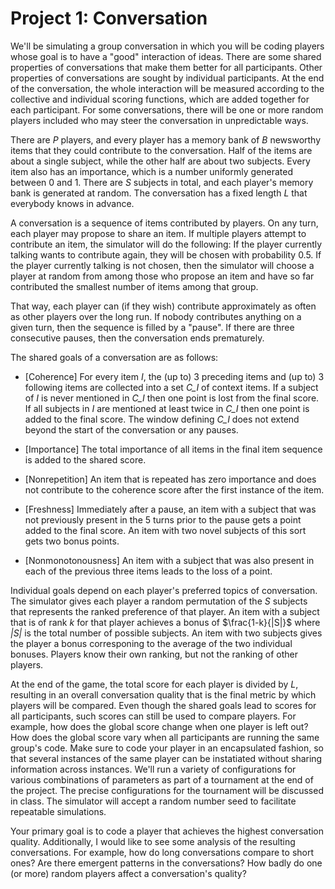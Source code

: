 # Project 1: Conversation

We'll be simulating a group conversation in which you will be coding players
whose goal is to have a "good" interaction of ideas.  There are some shared properties of
conversations that make them better for all participants. Other properties of
conversations are sought by individual participants. At the end of the conversation,
the whole interaction will be measured according to the collective and individual scoring functions,
which are added together for each participant.  For some conversations, there will be
one or more random players included who may steer the conversation in unpredictable ways.

There are *P* players, and every player has a memory bank of *B* newsworthy items that
they could contribute to the conversation. Half of the items are about a single subject,
while the other half are about two subjects. Every item also has an importance, which is
a number uniformly generated between 0 and 1. There are *S* subjects in total, and each player's
memory bank is generated at random. The conversation has a fixed length *L* that everybody knows in advance.

A conversation is a sequence of items contributed by players. On any turn, each player may propose
to share an item. If multiple players attempt to contribute an item, the simulator will do the following:
If the player currently talking wants to contribute again, they will be chosen with probability 0.5.
If the player currently talking is not chosen, then the simulator will choose a player at random from among
those who propose an item and have so far contributed the smallest number of items among that group.

That way, each player can (if they wish) contribute approximately as often as other players over the long run.
If nobody contributes anything on a given turn, then the sequence is filled by a "pause".
If there are three consecutive pauses, then the conversation ends prematurely.

The shared goals of a conversation are as follows:

- [Coherence] For every item *I*, the (up to) 3 preceding items and (up to) 3 following items are collected into a set *C_I* of context items.
    If a subject of *I* is never mentioned in *C_I* then one point is lost from the final score. If all subjects in *I* are mentioned at least
    twice in *C_I* then one point is added to the final score. The window defining *C_I* does not extend beyond the start of the
    conversation or any pauses.

- [Importance] The total importance of all items in the final item sequence is added to the shared score.

- [Nonrepetition] An item that is repeated has zero importance and does not contribute to the coherence score after the first
    instance of the item.

- [Freshness] Immediately after a pause, an item with a subject that was not previously present in the 5 turns
    prior to the pause gets a point added to the final score. An item with two novel subjects of this sort gets
    two bonus points.

- [Nonmonotonousness] An item with a subject that was also present in each of the previous three items leads to the loss of a point.

Individual goals depend on each player's preferred topics of conversation.
The simulator gives each player a random permutation of the *S* subjects that represents the ranked preference of that player.
An item with a subject that is of rank *k* for that player achieves a bonus of $\frac{1-k}{|S|}$ where *|S|* is the total
number of possible subjects. An item with two subjects gives the player a bonus corresponing to the average of the
two individual bonuses. Players know their own ranking, but not the ranking of other players.

At the end of the game, the total score for each player is divided by
*L*, resulting in an overall conversation quality that is the final metric by which players will be compared.
Even though the shared goals lead to scores for all participants, such scores can still be used to compare players.
For example, how does the global score change when one player is left out? How does the global score vary when all
participants are running the same group's code. Make sure to code your player in an encapsulated fashion, so that several
instances of the same player can be instatiated without sharing information across instances.
We'll run a variety of configurations for various combinations of parameters as part of a tournament at the end of the project.
The precise configurations for the tournament will be discussed in class. The simulator will accept a random number
seed to facilitate repeatable simulations.

Your primary goal is to code a player that achieves the highest conversation quality. Additionally, I would like to see some
analysis of the resulting conversations. For example, how do long conversations compare to short ones? Are there emergent patterns
in the conversations? How badly do one (or more) random players affect a conversation's quality?
